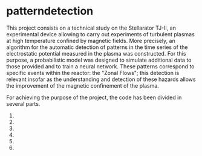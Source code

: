 # patterndetection

This project consists on a technical study on the Stellarator TJ-II, an experimental device allowing to carry out experiments of turbulent plasmas at high temperature confined by magnetic fields. More precisely, an algorithm for the automatic detection of patterns in the time series of the electrostatic potential measured in the plasma was constructed. For this purpose, a probabilistic model was designed to simulate additional data to those provided and to train a neural network. These patterns correspond to specific events within the reactor: the "Zonal Flows"; this detection is relevant insofar as the understanding and detection of these hazards allows the improvement of the magnetic confinement of the plasma.

For achieving the purpose of the project, the code has been divided in several parts. 

1) 
2)
3)
4)
5)
6)

